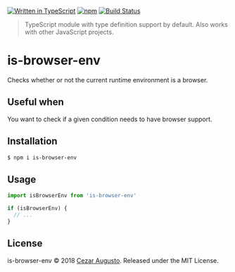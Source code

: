 [![Written in TypeScript](https://img.shields.io/badge/TypeScript-100%25-blue.svg)](https://github.com/cezaraugusto/is-browser-env) [![npm](https://img.shields.io/npm/v/is-browser-env.svg)]() [![Build Status](https://travis-ci.org/cezaraugusto/is-browser-env.svg?branch=master)](https://travis-ci.org/cezaraugusto/is-browser-env)

> TypeScript module with type definition support by default. Also works with other JavaScript projects.

# is-browser-env

Checks whether or not the current runtime environment is a browser.

## Useful when

You want to check if a given condition needs to have browser support.

## Installation

```sh
$ npm i is-browser-env
```

## Usage

```js
import isBrowserEnv from 'is-browser-env'

if (isBrowserEnv) {
  // ...
}
```

## License

is-browser-env © 2018 [Cezar Augusto](https://twitter.com/cezaraugusto). Released under the MIT License.
